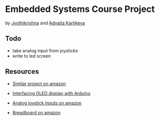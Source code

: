 # Embedded Systems Course Project

by [Jyothikrishna](https://github.com/bhendi-boi) and [Advaita Kartikeya](https://github.com/addukar28)

## Todo

- take analog input from joysticks
- write to led screen

## Resources

- [Similar project on amazon](https://github.com/eholk/Arduino-Pong/blob/master/pong.ino)

- [Interfacing OLED display with Arduino](https://arduinogetstarted.com/tutorials/arduino-oled)
- [Analog joystick inputs on amazon](https://www.amazon.in/Robocraze-Joystick-Module-PS2-Set/dp/B086VZH739/ref=sr_1_1?crid=145H0YY0Z3JL2&keywords=analog+joystick+arduino&qid=1678278830&sprefix=analog+joystick%2Caps%2C358&sr=8-1)
- [Breadboard on amazon](https://www.amazon.in/Generic-Elementz-Solderless-Piecesb-Circuit/dp/B00MC1CCZQ/ref=d_pb_allspark_dp_sims_pao_desktop_session_based_sccl_3_4/262-7575818-7576961?pd_rd_w=NU91w&content-id=amzn1.sym.f9221308-d9c7-4a5c-ac35-a081ae29b064&pf_rd_p=f9221308-d9c7-4a5c-ac35-a081ae29b064&pf_rd_r=ST98S7S7J5KPEXNH7DM8&pd_rd_wg=wT806&pd_rd_r=dcfd5eac-77a9-4945-bb08-3c8609fa9b67&pd_rd_i=B00MC1CCZQ&th=1)
